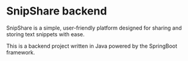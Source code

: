 # SnipShare backend

SnipShare is a simple, user-friendly platform designed for sharing and storing
text snippets with ease.

This is a backend project written in Java powered by the SpringBoot framework.
